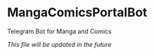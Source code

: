 # MangaComicsPortalBot

Telegram Bot for Manga and Comics

_This file will be updated in the future_
